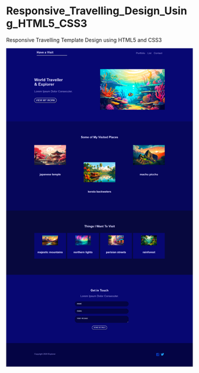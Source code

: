 # Responsive_Travelling_Design_Using_HTML5_CSS3
Responsive Travelling Template Design using HTML5 and CSS3

<img src="https://github.com/pramod-ravuri/Responsive_Travelling_Design_Using_HTML5_CSS3/blob/main/traveller_responsive_project/assets/Traveller_image.png" alt="traveller-image"/>
